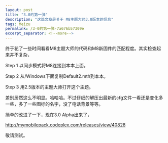 ```yaml
---
layout: post
title: "3.0的第一弹"
description: "这篇文章是关于 M8主题大师3.0版本的信息"
tags: Meizu
permalink: /3-0的第一弹-7a676b57309e
excerpt_separator: <!--more-->
---
```

终于花了一些时间看看M8主题大师的代码和M8新固件的匹配程度。其实检查起来并不复杂，

Step 1 以同步模式将M8连接到本本上面。

Step 2 从/Windows下面复制Default2.mth到本本。

Step 3 用2.5版本的主题大师打开这个主题。

差别居然这么不明显。哈哈哈。不过仔细的解压出最新的cfg文件一看还是变化多一些，多了一些图标的名字，没了电话背景等等。

简单的改进了一下，现在3.0 Alpha出来了，

http://mymobilepack.codeplex.com/releases/view/40828

敬请测试。
<!--more-->
